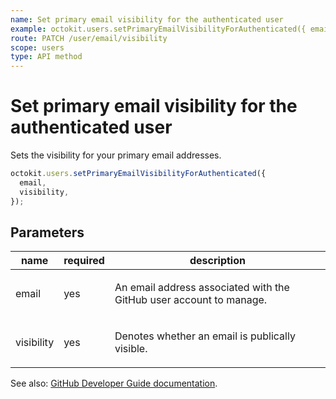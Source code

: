 ```yaml
---
name: Set primary email visibility for the authenticated user
example: octokit.users.setPrimaryEmailVisibilityForAuthenticated({ email, visibility })
route: PATCH /user/email/visibility
scope: users
type: API method
---
```


# Set primary email visibility for the authenticated user

Sets the visibility for your primary email addresses.

```js
octokit.users.setPrimaryEmailVisibilityForAuthenticated({
  email,
  visibility,
});
```

## Parameters

<table>
  <thead>
    <tr>
      <th>name</th>
      <th>required</th>
      <th>description</th>
    </tr>
  </thead>
  <tbody>
    <tr><td>email</td><td>yes</td><td>

An email address associated with the GitHub user account to manage.

</td></tr>
<tr><td>visibility</td><td>yes</td><td>

Denotes whether an email is publically visible.

</td></tr>
  </tbody>
</table>

See also: [GitHub Developer Guide documentation](https://docs.github.com/rest/reference/users#set-primary-email-visibility-for-the-authenticated-user).
